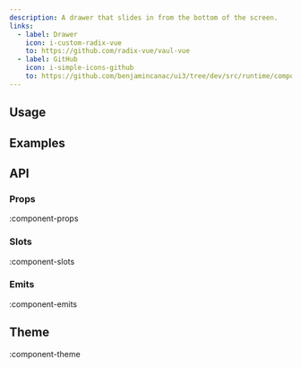 ```yaml
---
description: A drawer that slides in from the bottom of the screen.
links:
  - label: Drawer
    icon: i-custom-radix-vue
    to: https://github.com/radix-vue/vaul-vue
  - label: GitHub
    icon: i-simple-icons-github
    to: https://github.com/benjamincanac/ui3/tree/dev/src/runtime/components/Drawer.vue
---
```


## Usage

## Examples

## API

### Props

:component-props

### Slots

:component-slots

### Emits

:component-emits

## Theme

:component-theme
